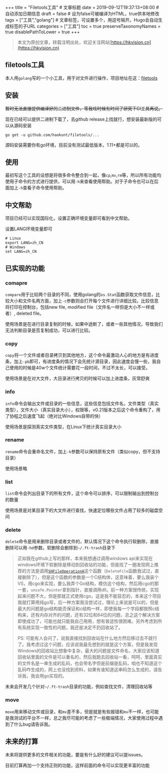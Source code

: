 +++
title = "Filetools工具"  # 文章标题
date = 2019-09-12T19:37:13+08:00  # 自动添加日期信息
draft = false  # 设为false可被编译为HTML，true供本地修改
tags = ["工具","golang"]  # 文章标签，可设置多个，用逗号隔开。Hugo会自动生成标签的子URL
categories = ["工具"]
toc = true
preserveTaxonomyNames = true
disablePathToLower = true
+++

> 本文为原创文章，转载注明出处，欢迎关注网站[https://hkvision.cn](https://hkvision.cn)

## filetools工具
本人用`golang`写的一个小工具，用于对文件进行操作，项目地址在这：[filetools][filetools地址]

## 安装
~~暂时无法直接提供编译好的二进制文件，等我啥时候有时间了研究下CI工具再说。~~

现在已经可以提供二进制下载了，去github release上找就行，想安装最新版的可以从源码安装
``` shell
go get -u github.com/haokunt/filetools/...
```
源码安装需要你有go环境，目前没有测试最低版本，1.11+都是可以的。

## 使用
最初写这个工具的设想是将很多命令整合到一起，像`cp`,`mv`,`rm`等，所以所有功能均使用子命令的方式进行提供，可以用`-h`来查看使用帮助。对于子命令也可以在后面加上`-h`查看子命令使用帮助。

## 中文帮助
项目已经可以实现国际化，设置正确环境变量即可看到中文帮助。

设置LANG环境变量即可
``` shell
# Linux
export LANG=zh_CN
# Windows
set LANG=zh_CN
```

## 已实现的功能
### comapre
`compare`用于比较两个目录的不同，使用golang的`os.Stat`函数获取文件信息，比较大小和文件名两方面，加上`-c`参数则会打开每个文件进行详细比较。比较信息将打印在控制台，包括new file, modified file（文件名一样但是大小不一样或者）, deleted file。

使用场景是在进行目录复制的时候，如果中途断了，或者一些其他情况，导致我们无法判断目录是否复制成功，可以进行比较。

### copy
`copy`将一个文件或者目录拷贝到其他地方，这个命令最激动人心的地方是有进度条，加上`-pb`即可，有进度条的情况下会先统计源目录，因此速度会慢一些，我自己使用的时候是40w个文件统计需要花一段时间，不过不太长，可以接受。

使用场景是在对大文件，大目录进行拷贝的时候可以加上进度条，灰常舒爽

### info
`info`命令会输出文件或目录的一些信息，这些信息包括文件名，文件类型（真实类型），文件大小（真实目录大小），权限等，v0.21版本之后这个命令重构了，用了协程之后速度飞起（绝对比Windows自带的快）

使用场景是探测真实文件类型，在Linux下统计真实目录大小

### rename
`rename`命令会重命名文件，加上`-k`参数可以保持原有文件（类似copy，但不支持目录）

使用场景略

### list
`list`命令会列出目录下的所有文件，这个命令可以排序，可以限制输出到控制台的数量

使用场景是对某目录下的大文件进行查找，快速定位哪些文件占用了较多的磁盘空间

### delete
`delete`命令是用来删除目录或者文件的，默认情况下这个命令执行软删除，直接删除可以用`-hd`参数。软删除会删除到`~/.ft-trash`目录下

> 正如我在github上写的那样，本来我想通过调用windows api来实现在windows环境下软删除是移动到回收站的功能，但是找了一圈发现网上推荐的方法是调用[`SHFileOperationA`](https://docs.microsoft.com/zh-cn/windows/win32/api/shellapi/nf-shellapi-shfileoperationa)这个函数（`DeleteFile`函数我试过，直接删除了），但是这个函数的参数是一个C结构体，这意味着，要么我装个VS，用cgo来实现，要么我弄个Go结构，模仿这个结构，然后用cgo的那一套，`unsafe.Pointer`拿到指针，直接调用dll。前一种方案很传统，实现起来问题不大，但是那就正式使用cgo，这是我不能容忍的，本来这个项目我就打算用纯go写，后一种方案我没尝试过，理论上来说是可以的，但是最大的问题是go结构能否保证和c结构一样，即使我每一个字段都按照c结构来，还有内存对齐的问题，还有32位和64位的问题，总之这个解决方案即使成功了，可能也就只能我自己用用，想有普适性很困难。另外考虑到所有系统实现一致性的问题，我还是决定不扔回收站了。
> 
> PS: 可能有人会问了，说我直接找到回收站在什么地方然后移过去不就行了。我考虑过这个问题，应该说我最先想到的就是这个方案，但是我发现Windows的回收站比想象中复杂，最大的问题是文件命名，大家应该知道回收站里面的文件是可以重名的，然后我跑去回收站一看，呵呵，里面真实的文件名是一串生成的乱码，也会带名字但是前缀是乱码，咱也不知道这个乱码咋生成的，网上也没找到资料，如果有谁知道这串码怎么生成的，请告诉我，我会用go实现的。

未来会开发几个针对`~/.ft-trash`目录的功能，例如查找文件，清理回收站等

### move
`move`用来移动文件或目录，和`mv`差不多，但是就是有些报错和`mv`不一样，也可能是我测试的平台不一样，总之我尽可能的考虑了一些极端情况，大家使用过程中遇到了什么bug请告诉我。

## 未来的打算
未来将提供更多的文件相关的功能，要是有什么好的建议可以提issues。

目前打算再加一个支持正则的功能，这样前面的命令可以实现更丰富的功能





[filetools地址]: https://github.com/haokunt/fieltools
